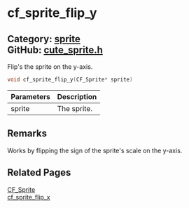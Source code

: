 [](../header.md ':include')

# cf_sprite_flip_y

Category: [sprite](https://github.com/RandyGaul/cute_framework/blob/master/docs/api_reference?id=sprite)  
GitHub: [cute_sprite.h](https://github.com/RandyGaul/cute_framework/blob/master/include/cute_sprite.h)  
---

Flip's the sprite on the y-axis.

```cpp
void cf_sprite_flip_y(CF_Sprite* sprite)
```

Parameters | Description
--- | ---
sprite | The sprite.

## Remarks

Works by flipping the sign of the sprite's scale on the y-axis.

## Related Pages

[CF_Sprite](https://github.com/RandyGaul/cute_framework/blob/master/docs/sprite/cf_sprite.md)  
[cf_sprite_flip_x](https://github.com/RandyGaul/cute_framework/blob/master/docs/sprite/cf_sprite_flip_x.md)  
